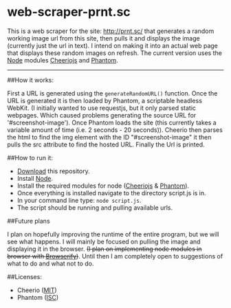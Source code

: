 # web-scraper-prnt.sc

This is a web scraper for the site: http://prnt.sc/ that generates a random working image url from this site, then pulls it and displays the image (currently just the url in text).
I intend on making it into an actual web page that displays these random images on refresh.
The current version uses the [Node](https://nodejs.org/) modules [Cheeriojs](https://github.com/cheeriojs/cheerio) and [Phantom](https://github.com/amir20/phantomjs-node/tree/master).

---

##How it works:

First a URL is generated using the ```generateRandomURL()``` function. Once the URL is generated it is then loaded by Phantom, a scriptable headless WebKit.
(I initially wanted to use requestjs, but it only parsed static webpages. Which caused problems generating the source URL for '#screenshot-image').
Once Phantom loads the site (this currently takes a variable amount of time (i.e. 2 seconds - 20 seconds)). Cheerio then parses the html to find the img element
with the ID "#screenshot-image" it then pulls the src attribute to find the hosted URL. Finally the Url is printed.

##How to run it:

 - [Download](https://github.com/brandonmanke/web-scraper-prnt.sc/archive/master.zip) this repository.
 - Install [Node](https://nodejs.org/).
 - Install the required modules for node ([Cheeriojs](https://github.com/cheeriojs/cheerio) & [Phantom](https://github.com/amir20/phantomjs-node/tree/master)).
 - Once everything is installed navigate to the directory script.js is in.
 - In your command line type: ```node script.js```.
 - The script should be running and pulling available urls.

##Future plans

I plan on hopefully improving the runtime of the entire program, but we will see what happens. I will mainly be focused on pulling the image and displaying it in
the browser. ~~(I plan on implementing node modules in browser with [Browserify](http://browserify.org/))~~. Until then I am completely open to suggestions of what to do
and what not to do.


##Licenses:

 - Cheerio ([MIT](https://opensource.org/licenses/MIT))
 - Phantom ([ISC](https://opensource.org/licenses/ISC))
